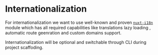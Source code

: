 # Internationalization

For internationalization we want to use well-known and proven [`nuxt-i18n`](https://nuxt-community.github.io/nuxt-i18n/) module which has all required capabilities like translations lazy loading , automatic route geenration and custom domains support.

Internationalization will be optional and switchable through CLI during project scaffoding.